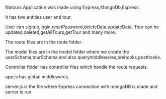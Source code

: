 Natours Application was made using Express,MongoDb,Express.

It has two entities user and tour.

User can signup,login,resetPassword,deleteData,updateData.
Tour can be updated,deleted,getAllTours,getTour and many more.

The route files are in the route folder.

The model files are in the model folder where we create the userSchema,tourSchema and also querymiddlewares,prehooks,posthooks.

Controller folder has controller files which handle the route requests.

app.js has global middlewares.

server.js is the file where Express connection with mongoDB is made and server is run.
